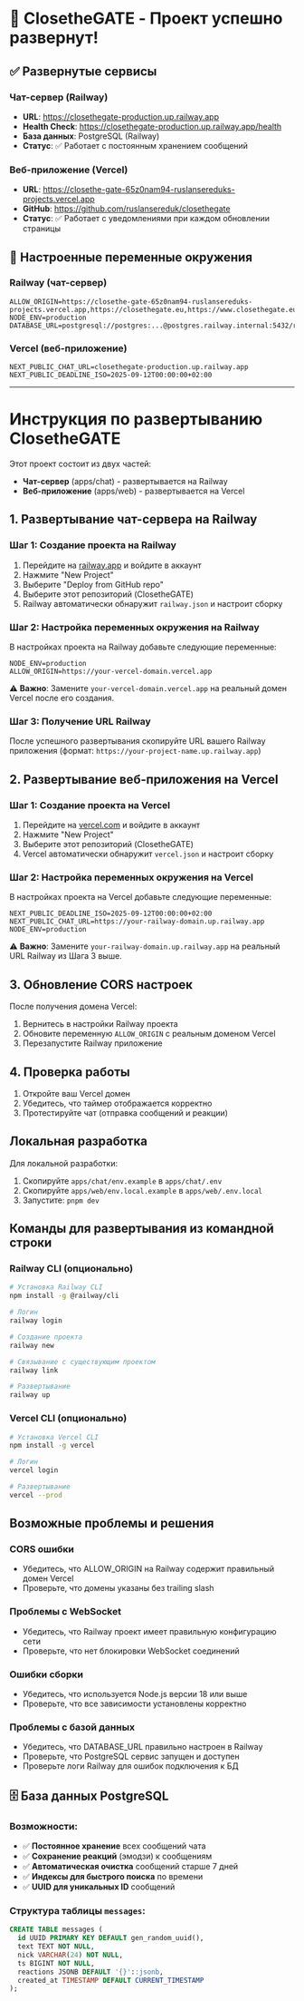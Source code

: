 # 🚀 ClosetheGATE - Проект успешно развернут!

## ✅ Развернутые сервисы

### Чат-сервер (Railway)
- **URL**: https://closethegate-production.up.railway.app
- **Health Check**: https://closethegate-production.up.railway.app/health
- **База данных**: PostgreSQL (Railway)
- **Статус**: ✅ Работает с постоянным хранением сообщений

### Веб-приложение (Vercel)  
- **URL**: https://closethe-gate-65z0nam94-ruslansereduks-projects.vercel.app
- **GitHub**: https://github.com/ruslansereduk/closethegate
- **Статус**: ✅ Работает с уведомлениями при каждом обновлении страницы

## 🔧 Настроенные переменные окружения

### Railway (чат-сервер)
```
ALLOW_ORIGIN=https://closethe-gate-65z0nam94-ruslansereduks-projects.vercel.app,https://closethegate.eu,https://www.closethegate.eu
NODE_ENV=production
DATABASE_URL=postgresql://postgres:...@postgres.railway.internal:5432/railway
```

### Vercel (веб-приложение)
```
NEXT_PUBLIC_CHAT_URL=closethegate-production.up.railway.app
NEXT_PUBLIC_DEADLINE_ISO=2025-09-12T00:00:00+02:00
```

---

# Инструкция по развертыванию ClosetheGATE

Этот проект состоит из двух частей:
- **Чат-сервер** (apps/chat) - развертывается на Railway
- **Веб-приложение** (apps/web) - развертывается на Vercel

## 1. Развертывание чат-сервера на Railway

### Шаг 1: Создание проекта на Railway

1. Перейдите на [railway.app](https://railway.app) и войдите в аккаунт
2. Нажмите "New Project"
3. Выберите "Deploy from GitHub repo"
4. Выберите этот репозиторий (ClosetheGATE)
5. Railway автоматически обнаружит `railway.json` и настроит сборку

### Шаг 2: Настройка переменных окружения на Railway

В настройках проекта на Railway добавьте следующие переменные:

```
NODE_ENV=production
ALLOW_ORIGIN=https://your-vercel-domain.vercel.app
```

⚠️ **Важно**: Замените `your-vercel-domain.vercel.app` на реальный домен Vercel после его создания.

### Шаг 3: Получение URL Railway

После успешного развертывания скопируйте URL вашего Railway приложения (формат: `https://your-project-name.up.railway.app`)

## 2. Развертывание веб-приложения на Vercel

### Шаг 1: Создание проекта на Vercel

1. Перейдите на [vercel.com](https://vercel.com) и войдите в аккаунт
2. Нажмите "New Project"
3. Выберите этот репозиторий (ClosetheGATE)
4. Vercel автоматически обнаружит `vercel.json` и настроит сборку

### Шаг 2: Настройка переменных окружения на Vercel

В настройках проекта на Vercel добавьте следующие переменные:

```
NEXT_PUBLIC_DEADLINE_ISO=2025-09-12T00:00:00+02:00
NEXT_PUBLIC_CHAT_URL=https://your-railway-domain.up.railway.app
NODE_ENV=production
```

⚠️ **Важно**: Замените `your-railway-domain.up.railway.app` на реальный URL Railway из Шага 3 выше.

## 3. Обновление CORS настроек

После получения домена Vercel:

1. Вернитесь в настройки Railway проекта
2. Обновите переменную `ALLOW_ORIGIN` с реальным доменом Vercel
3. Перезапустите Railway приложение

## 4. Проверка работы

1. Откройте ваш Vercel домен
2. Убедитесь, что таймер отображается корректно
3. Протестируйте чат (отправка сообщений и реакции)

## Локальная разработка

Для локальной разработки:

1. Скопируйте `apps/chat/env.example` в `apps/chat/.env`
2. Скопируйте `apps/web/env.local.example` в `apps/web/.env.local`
3. Запустите: `pnpm dev`

## Команды для развертывания из командной строки

### Railway CLI (опционально)

```bash
# Установка Railway CLI
npm install -g @railway/cli

# Логин
railway login

# Создание проекта
railway new

# Связывание с существующим проектом
railway link

# Развертывание
railway up
```

### Vercel CLI (опционально)

```bash
# Установка Vercel CLI
npm install -g vercel

# Логин
vercel login

# Развертывание
vercel --prod
```

## Возможные проблемы и решения

### CORS ошибки
- Убедитесь, что ALLOW_ORIGIN на Railway содержит правильный домен Vercel
- Проверьте, что домены указаны без trailing slash

### Проблемы с WebSocket
- Убедитесь, что Railway проект имеет правильную конфигурацию сети
- Проверьте, что нет блокировки WebSocket соединений

### Ошибки сборки
- Убедитесь, что используется Node.js версии 18 или выше
- Проверьте, что все зависимости установлены корректно

### Проблемы с базой данных
- Убедитесь, что DATABASE_URL правильно настроен в Railway
- Проверьте, что PostgreSQL сервис запущен и доступен
- Проверьте логи Railway для ошибок подключения к БД

## 🗄️ База данных PostgreSQL

### Возможности:
- ✅ **Постоянное хранение** всех сообщений чата
- ✅ **Сохранение реакций** (эмодзи) к сообщениям
- ✅ **Автоматическая очистка** сообщений старше 7 дней
- ✅ **Индексы для быстрого поиска** по времени
- ✅ **UUID для уникальных ID** сообщений

### Структура таблицы `messages`:
```sql
CREATE TABLE messages (
  id UUID PRIMARY KEY DEFAULT gen_random_uuid(),
  text TEXT NOT NULL,
  nick VARCHAR(24) NOT NULL,
  ts BIGINT NOT NULL,
  reactions JSONB DEFAULT '{}'::jsonb,
  created_at TIMESTAMP DEFAULT CURRENT_TIMESTAMP
);
```
